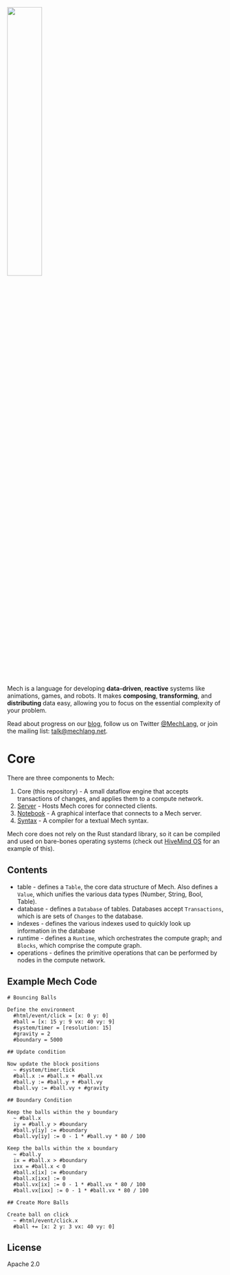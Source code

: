<img width="40%" height="40%" src="https://mechlang.net/img/logo.png">

Mech is a language for developing **data-driven**, **reactive** systems like animations, games, and robots. It makes **composing**, **transforming**, and **distributing** data easy, allowing you to focus on the essential complexity of your problem. 

Read about progress on our [blog](https://mechlang.net/blog/), follow us on Twitter [@MechLang](https://twitter.com/MechLang), or join the mailing list: [talk@mechlang.net](https://mechlang.net/page/community/).

# Core

There are three components to Mech:

1. Core (this repository) - A small dataflow engine that accepts transactions of changes, and applies them to a compute network.  
2. [Server](https://gitlab.com/mech-lang/server) - Hosts Mech cores for connected clients. 
3. [Notebook](https://gitlab.com/mech-lang/notebook) - A graphical interface that connects to a Mech server.
4. [Syntax](https://gitlab.com/mech-lang/syntax) - A compiler for a textual Mech syntax.

Mech core does not rely on the Rust standard library, so it can be compiled and used on bare-bones operating systems (check out [HiveMind OS](https://gitlab.com/cmontella/hivemind) for an example of this).

## Contents

- table - defines a `Table`, the core data structure of Mech. Also defines a `Value`, which unifies the various data types (Number, String, Bool, Table).
- database - defines a `Database` of tables. Databases accept `Transactions`, which is are sets of `Changes` to the database.
- indexes - defines the various indexes used to quickly look up information in the database
- runtime - defines a `Runtime`, which orchestrates the compute graph; and `Blocks`, which comprise the compute graph.
- operations - defines the primitive operations that can be performed by nodes in the compute network.

## Example Mech Code

```mech
# Bouncing Balls

Define the environment
  #html/event/click = [x: 0 y: 0]
  #ball = [x: 15 y: 9 vx: 40 vy: 9]
  #system/timer = [resolution: 15]
  #gravity = 2
  #boundary = 5000

## Update condition

Now update the block positions
  ~ #system/timer.tick
  #ball.x := #ball.x + #ball.vx
  #ball.y := #ball.y + #ball.vy
  #ball.vy := #ball.vy + #gravity

## Boundary Condition

Keep the balls within the y boundary
  ~ #ball.x
  iy = #ball.y > #boundary
  #ball.y[iy] := #boundary
  #ball.vy[iy] := 0 - 1 * #ball.vy * 80 / 100

Keep the balls within the x boundary
  ~ #ball.y
  ix = #ball.x > #boundary
  ixx = #ball.x < 0
  #ball.x[ix] := #boundary
  #ball.x[ixx] := 0
  #ball.vx[ix] := 0 - 1 * #ball.vx * 80 / 100
  #ball.vx[ixx] := 0 - 1 * #ball.vx * 80 / 100

## Create More Balls

Create ball on click
  ~ #html/event/click.x
  #ball += [x: 2 y: 3 vx: 40 vy: 0]
```

## License

Apache 2.0